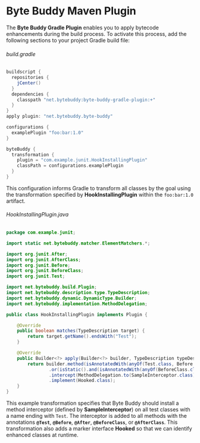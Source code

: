 # Byte Buddy Maven Plugin

The **Byte Buddy Gradle Plugin** enables you to apply bytecode enhancements during the build process. To activate this process, add the following sections to your project Gradle build file:

###### build.gradle
```groovy
buildscript {
  repositories {
    jCenter()
  }
  dependencies {
    classpath "net.bytebuddy:byte-buddy-gradle-plugin:+"
  }
}
apply plugin: "net.bytebuddy.byte-buddy"

configurations {
  examplePlugin "foo:bar:1.0"
}

byteBuddy {
  transformation {
    plugin = "com.example.junit.HookInstallingPlugin"
    classPath = configurations.examplePlugin
  }
}
```

This configuration informs Gradle to transform all classes by the goal using the transformation specified by **HookInstallingPlugin** within the `foo:bar:1.0` artifact.

###### HookInstallingPlugin.java
```java
package com.example.junit;

import static net.bytebuddy.matcher.ElementMatchers.*;

import org.junit.After;
import org.junit.AfterClass;
import org.junit.Before;
import org.junit.BeforeClass;
import org.junit.Test;

import net.bytebuddy.build.Plugin;
import net.bytebuddy.description.type.TypeDescription;
import net.bytebuddy.dynamic.DynamicType.Builder;
import net.bytebuddy.implementation.MethodDelegation;

public class HookInstallingPlugin implements Plugin {

    @Override
    public boolean matches(TypeDescription target) {
        return target.getName().endsWith("Test");
    }

    @Override
    public Builder<?> apply(Builder<?> builder, TypeDescription typeDescription) {
        return builder.method(isAnnotatedWith(anyOf(Test.class, Before.class, After.class))
                .or(isStatic().and(isAnnotatedWith(anyOf(BeforeClass.class, AfterClass.class)))))
                .intercept(MethodDelegation.to(SampleInterceptor.class))
                .implement(Hooked.class);
    }
}
```

This example transformation specifies that Byte Buddy should install a method interceptor (defined by **SampleInterceptor**) on all test classes with a name ending with `Test`. The interceptor is added to all methods with the annotations **`@Test`**, **`@Before`**, **`@After`**, **`@BeforeClass`**, or **`@AfterClass`**. This transformation also adds a marker interface **Hooked** so that we can identify enhanced classes at runtime.
